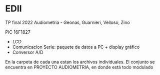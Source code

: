# EDII
TP final 2022
Audiometria - Geonas, Guarnieri, Velloso, Zino

PIC 16F1827
- LCD
- Comunicacion Serie: paquete de datos a PC + display gráfico
- Conversor A/D

En la carpeta de cada una estan los archivos individuales. El conjunto se encuentra en PROYECTO AUDIOMETRIA, en donde está todo modulado
